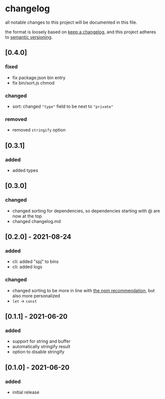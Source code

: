 # changelog

all notable changes to this project will be documented in this file.

the format is loosely based on [keep a changelog](https://keepachangelog.com/en/1.0.0/),
and this project adheres to [semantic versioning](https://semver.org/spec/v2.0.0.html).

## [0.4.0]

### fixed

- fix package.json bin entry
- fix bin/sort.js chmod

### changed

- sort: changed `"type"` field to be next to `"private"`

### removed

- removed `stringify` option

## [0.3.1]

### added

- added types

## [0.3.0]

### changed

- changed sorting for dependencies, so dependencies starting with @ are now at the top
- changed changelog.md

## [0.2.0] - 2021-08-24

### added

- cli: added "spj" to bins
- cli: added logs

### changed

- changed sorting to be more in line with [the npm recommendation](https://docs.npmjs.com/cli/v7/configuring-npm/package-json), but also more personalized
- `let` -> `const`

## [0.1.1] - 2021-06-20

### added

- support for string and buffer
- automatically stringify result
- option to disable stringify

## [0.1.0] - 2021-06-20

### added

- initial release
